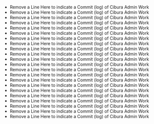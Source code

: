 - Remove a Line Here to indicate a Commit (log) of Cibura Admin Work
- Remove a Line Here to indicate a Commit (log) of Cibura Admin Work
- Remove a Line Here to indicate a Commit (log) of Cibura Admin Work
- Remove a Line Here to indicate a Commit (log) of Cibura Admin Work
- Remove a Line Here to indicate a Commit (log) of Cibura Admin Work
- Remove a Line Here to indicate a Commit (log) of Cibura Admin Work
- Remove a Line Here to indicate a Commit (log) of Cibura Admin Work
- Remove a Line Here to indicate a Commit (log) of Cibura Admin Work
- Remove a Line Here to indicate a Commit (log) of Cibura Admin Work
- Remove a Line Here to indicate a Commit (log) of Cibura Admin Work
- Remove a Line Here to indicate a Commit (log) of Cibura Admin Work
- Remove a Line Here to indicate a Commit (log) of Cibura Admin Work
- Remove a Line Here to indicate a Commit (log) of Cibura Admin Work
- Remove a Line Here to indicate a Commit (log) of Cibura Admin Work
- Remove a Line Here to indicate a Commit (log) of Cibura Admin Work
- Remove a Line Here to indicate a Commit (log) of Cibura Admin Work
- Remove a Line Here to indicate a Commit (log) of Cibura Admin Work
- Remove a Line Here to indicate a Commit (log) of Cibura Admin Work
- Remove a Line Here to indicate a Commit (log) of Cibura Admin Work
- Remove a Line Here to indicate a Commit (log) of Cibura Admin Work
- Remove a Line Here to indicate a Commit (log) of Cibura Admin Work
- Remove a Line Here to indicate a Commit (log) of Cibura Admin Work
